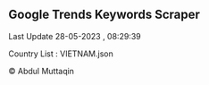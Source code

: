 

## Google Trends Keywords Scraper 
 
Last Update 28-05-2023 , 08:29:39

Country List :
VIETNAM.json



© Abdul Muttaqin 
